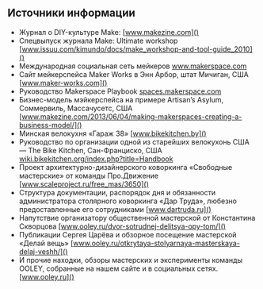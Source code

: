 Источники информации
------ Журнал о DIY-культуре Make: 
[www.makezine.com]()- Спецвыпуск журнала Make: Ultimate workshop 
[www.issuu.com/kimundo/docs/make_workshop-and-tool-guide_2010]()- Международная социальная сеть мейкеров www.makerspace.com- Сайт мейкерспейса Maker Works в Энн Арбор, штат Мичиган, США 
[www.maker-works.com]()- Руководство Makerspace Playbook 
[spaces.makerspace.com]()- Бизнес-модель мэйкерспейса на примере Artisan’s Asylum, Соммервиль, Массачусетс, США 
[www.makezine.com/2013/06/04/making-makerspaces-creating-a-business-model/]()- Минская велокухня «Гараж 38» 
[www.bikekitchen.by]()- Руководство по организации одной из старейших велокухонь США — The Bike Kitchen, Сан-Франциско, США
[wiki.bikekitchen.org/index.php?title=Handbook]()- Проект архитектурно-дизайнерского коворкинга «Свободные мастерские» от команды Про.Движение
[www.scaleproject.ru/free_mas/3650]()- Структура документации, распорядок дня и обязанности администратора столярного коворкинга «Дар Труда», любезно предоставленные его сотрудниками 
[www.dartruda.ru]()- Напутствие организатору общественной мастерской от Константина Скворцова
[www.ooley.ru/dvor-sotrudnej-delitsya-opy-tom/]()- Публикации Сергея Царёва и обзорное посещение мастерской «Делай вещь»
[www.ooley.ru/otkrytaya-stolyarnaya-masterskaya-delaj-veshh/]()- И прочие находки, обзоры мастерских и эксперименты команды OOLEY, собранные на нашем сайте и в социальных сетях.
[www.ooley.ru]()
